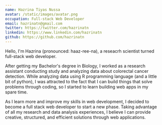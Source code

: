```yaml
---
name: Hazrina Tiyas Nussa
avatar: /static/images/avatar.png
occupation: Full-stack Web Developer
email: hazrinatn@gmail.com
twitter: https://twitter.com/hazrinatn
linkedin: https://www.linkedin.com/hazrinatn
github: https://github.com/hazrinatn
---
```


Hello, I'm Hazrina (pronounced: haaz-ree-na), a reseacrh scientist turned full-stack web developer. 

After getting my Bachelor's degree in Biology, I worked as a research assistant conducting study and analyzing data about colorectal cancer detection. While analyzing data using R programming language (and a little bit of python), I was attracted to the fact that I can build things that solve problems through coding, so I started to learn building web apps in my spare time.

As I learn more and improve my skills in web development, I decided to become a full stack web developer to start a new phase. Taking advantage of all my research and data analysis experiences, I believe I can provide creative, structured, and efficient solutions through web applications.
